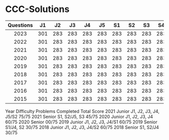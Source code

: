 # CCC-Solutions




| Questions | J1    | J2    | J3    | J4    | J5    | S1    | S2    | S3    | S4    | S5    | 
| :-----:   | :---: | :---: | :---: | :---: | :---: | :---: | :---: | :---: | :---: | :---: |
| 2023      | 301   | 283   | 283   | 283   | 283   | 283   | 283   | 283   | 283   | 283   |
| 2022      | 301   | 283   | 283   | 283   | 283   | 283   | 283   | 283   | 283   | 283   |
| 2021      | 301   | 283   | 283   | 283   | 283   | 283   | 283   | 283   | 283   | 283   |
| 2020      | 301   | 283   | 283   | 283   | 283   | 283   | 283   | 283   | 283   | 283   |
| 2019      | 301   | 283   | 283   | 283   | 283   | 283   | 283   | 283   | 283   | 283   |
| 2018      | 301   | 283   | 283   | 283   | 283   | 283   | 283   | 283   | 283   | 283   |
| 2017      | 301   | 283   | 283   | 283   | 283   | 283   | 283   | 283   | 283   | 283   |
| 2016      | 301   | 283   | 283   | 283   | 283   | 283   | 283   | 283   | 283   | 283   |
| 2015      | 301   | 283   | 283   | 283   | 283   | 283   | 283   | 283   | 283   | 283   |


Year 	Difficulty 	Problems Completed 	Total Score
2021 	Junior 	J1, J2, J3, J4, J5/S2 	75/75
2021 	Senior 	S1, S2/J5, S3 	45/75
2020 	Junior 	J1, J2, J3, J4 	60/75
2020 	Senior 		00/75
2019 	Junior 	J1, J2, J3, J4/S1 	60/75
2019 	Senior 	S1/J4, S2 	30/75
2018 	Junior 	J1, J2, J3, J4/S2 	60/75
2018 	Senior 	S1, S2/J4 	30/75
